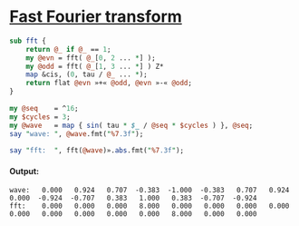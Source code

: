 [1]: http://rosettacode.org/wiki/Fast_Fourier_transform

# [Fast Fourier transform][1]

```perl
sub fft {
    return @_ if @_ == 1;
    my @evn = fft( @_[0, 2 ... *] );
    my @odd = fft( @_[1, 3 ... *] ) Z*
    map &cis, (0, tau / @_ ... *);
    return flat @evn »+« @odd, @evn »-« @odd;
}
 
my @seq    = ^16;
my $cycles = 3;
my @wave   = map { sin( tau * $_ / @seq * $cycles ) }, @seq;
say "wave: ", @wave.fmt("%7.3f");
 
say "fft:  ", fft(@wave)».abs.fmt("%7.3f");
```

#### Output:
```
wave:   0.000   0.924   0.707  -0.383  -1.000  -0.383   0.707   0.924   0.000  -0.924  -0.707   0.383   1.000   0.383  -0.707  -0.924
fft:    0.000   0.000   0.000   8.000   0.000   0.000   0.000   0.000   0.000   0.000   0.000   0.000   0.000   8.000   0.000   0.000
```
